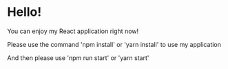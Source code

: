 # Hello!
You can enjoy my React application right now!

Please use the command 'npm install' or 'yarn install' to use my application

And then please use 'npm run start' or 'yarn start'
